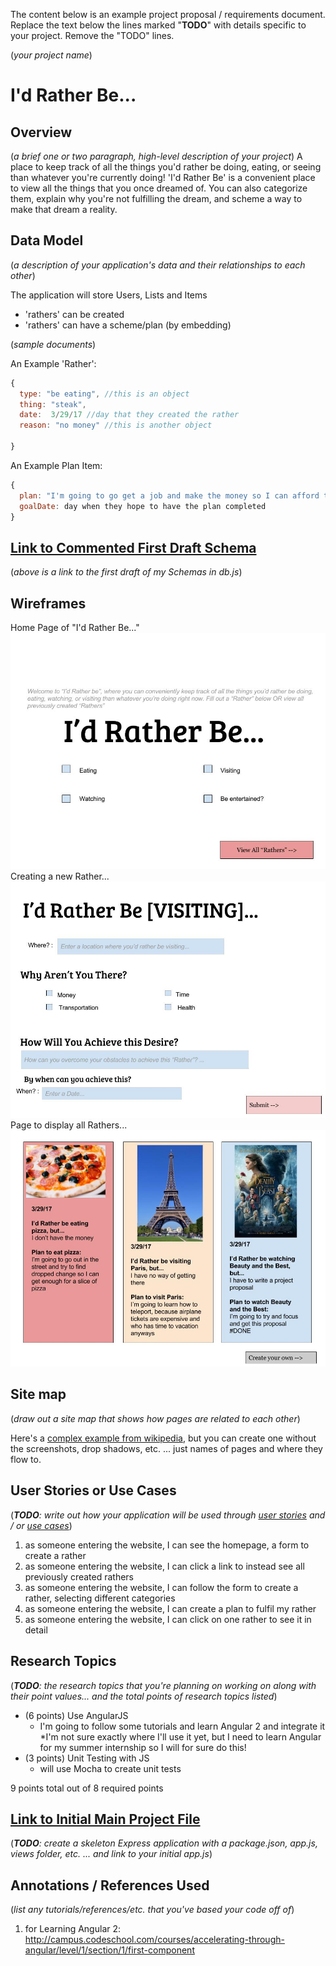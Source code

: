 The content below is an example project proposal / requirements document. Replace the text below the lines marked "__TODO__" with details specific to your project. Remove the "TODO" lines.

(_your project name_)

# I'd Rather Be...

## Overview

(_a brief one or two paragraph, high-level description of your project_)
A place to keep track of all the things you'd rather be doing, eating, or seeing than whatever you're currently doing!
'I'd Rather Be' is a convenient place to view all the things that you once dreamed of. You can also categorize them,
explain why you're not fulfilling the dream, and scheme a way to make that dream a reality.

## Data Model

(_a description of your application's data and their relationships to each other_)

The application will store Users, Lists and Items

* 'rathers' can be created
* 'rathers' can have a scheme/plan (by embedding)

(_sample documents_)

An Example 'Rather':

```javascript
{
  type: "be eating", //this is an object
  thing: "steak",
  date:  3/29/17 //day that they created the rather
  reason: "no money" //this is another object

}
```

An Example Plan Item:

```javascript
{
  plan: "I'm going to go get a job and make the money so I can afford that steak"
  goalDate: day when they hope to have the plan completed
}
```


## [Link to Commented First Draft Schema](db.js)

(_above is a link to the first draft of my Schemas in db.js_)

## Wireframes
Home Page of "I'd Rather Be..."
![Alt text](/documentation/Home_page.jpg?raw=true "Home page")
Creating a new Rather...
![Alt text](/documentation/New_Rather.jpg?raw=true "Creating a new Rather")
Page to display all Rathers...
![Alt text](/documentation/Rather_Page.jpg?raw=true "Page to display all Rathers")


## Site map

(_draw out a site map that shows how pages are related to each other_)

Here's a [complex example from wikipedia](https://upload.wikimedia.org/wikipedia/commons/2/20/Sitemap_google.jpg), but you can create one without the screenshots, drop shadows, etc. ... just names of pages and where they flow to.

## User Stories or Use Cases

(___TODO__: write out how your application will be used through [user stories](http://en.wikipedia.org/wiki/User_story#Format) and / or [use cases](https://www.mongodb.com/download-center?jmp=docs&_ga=1.47552679.1838903181.1489282706#previous)_)

1. as someone entering the website, I can see the homepage, a form to create a rather
2. as someone entering the website, I can click a link to instead see all previously created rathers
3. as someone entering the website, I can follow the form to create a rather, selecting different categories
4. as someone entering the website, I can create a plan to fulfil my rather
5. as someone entering the website, I can click on one rather to see it in detail

## Research Topics

(___TODO__: the research topics that you're planning on working on along with their point values... and the total points of research topics listed_)

* (6 points) Use AngularJS
    * I'm going to follow some tutorials and learn Angular 2 and integrate it
    *I'm not sure exactly where I'll use it yet, but I need to learn Angular for my summer internship
        so I will for sure do this!
* (3 points) Unit Testing with JS
    * will use Mocha to create unit tests

9 points total out of 8 required points


## [Link to Initial Main Project File](app.js) 

(___TODO__: create a skeleton Express application with a package.json, app.js, views folder, etc. ... and link to your initial app.js_)

## Annotations / References Used

(_list any tutorials/references/etc. that you've based your code off of_)
1. for Learning Angular 2: http://campus.codeschool.com/courses/accelerating-through-angular/level/1/section/1/first-component
